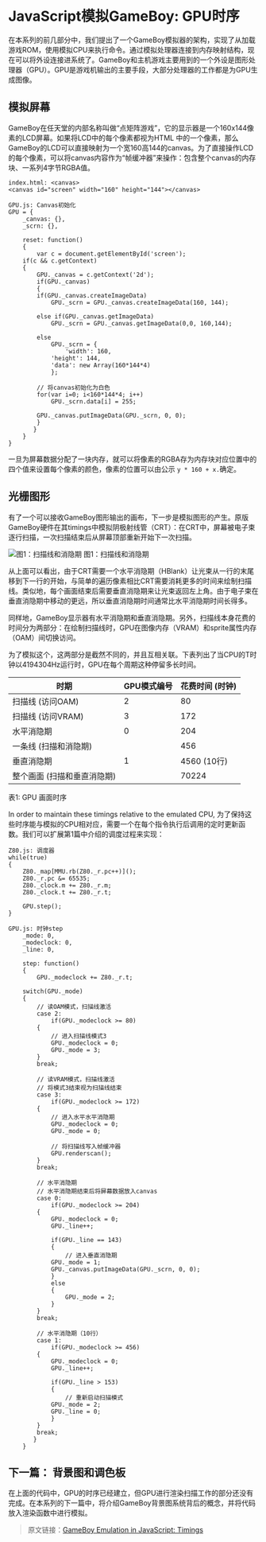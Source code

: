 # JavaScript模拟GameBoy: GPU时序
 
在本系列的前几部分中，我们提出了一个GameBoy模拟器的架构，实现了从加载游戏ROM，使用模拟CPU来执行命令。通过模拟处理器连接到内存映射结构，现在可以将外设连接进系统了。GameBoy和主机游戏主要用到的一个外设是图形处理器（GPU）。GPU是游戏机输出的主要手段，大部分处理器的工作都是为GPU生成图像。

## 模拟屏幕

GameBoy在任天堂的内部名称叫做“点矩阵游戏”，它的显示器是一个160x144像素的LCD屏幕。如果将LCD中的每个像素都视为HTML <canvas>中的一个像素，那么GameBoy的LCD可以直接映射为一个宽160高144的canvas。为了直接操作LCD的每个像素，可以将canvas内容作为“帧缓冲器”来操作：包含整个canvas的内存块、一系列4字节RGBA值。

    index.html: <canvas>
    <canvas id="screen" width="160" height="144"></canvas>
    
    GPU.js: Canvas初始化
    GPU = {
        _canvas: {},
        _scrn: {},
    
        reset: function()
        {
            var c = document.getElementById('screen');
    	if(c && c.getContext)
    	{
    	    GPU._canvas = c.getContext('2d');
    	    if(GPU._canvas)
    	    {
    		if(GPU._canvas.createImageData)
    		    GPU._scrn = GPU._canvas.createImageData(160, 144);
    
    		else if(GPU._canvas.getImageData)
    		    GPU._scrn = GPU._canvas.getImageData(0,0, 160,144);
    
    		else
    		    GPU._scrn = {
    		        'width': 160,
    			'height': 144,
    			'data': new Array(160*144*4)
    		    };
    
    		// 将canvas初始化为白色
    		for(var i=0; i<160*144*4; i++)
    		    GPU._scrn.data[i] = 255;
    
    		GPU._canvas.putImageData(GPU._scrn, 0, 0);
    	    }
    	   }
        }
    }
    
一旦为屏幕数据分配了一块内存，就可以将像素的RGBA存为内存块对应位置中的四个值来设置每个像素的颜色，像素的位置可以由公示 `y * 160 + x.`确定。

## 光栅图形

有了一个可以接收GameBoy图形输出的画布，下一步是模拟图形的产生。原版GameBoy硬件在其timings中模拟阴极射线管（CRT）：在CRT中，屏幕被电子束逐行扫描，一次扫描结束后从屏幕顶部重新开始下一次扫描。

![图1：扫描线和消隐期](http://imrannazar.com/content/img/jsgb-gpu-blank.png)
图1：扫描线和消隐期

从上面可以看出，由于CRT需要一个水平消隐期（HBlank）让光束从一行的末尾移到下一行的开始，与简单的遍历像素相比CRT需要消耗更多的时间来绘制扫描线。类似地，每个画面结束后需要垂直消隐期来让光束返回左上角。由于电子束在垂直消隐期中移动的更远，所以垂直消隐期时间通常比水平消隐期时间长得多。

同样地，GameBoy显示器有水平消隐期和垂直消隐期。另外，扫描线本身花费的时间分为两部分：在绘制扫描线时，GPU在图像内存（VRAM）和sprite属性内存（OAM）间切换访问。


为了模拟这个，这两部分是截然不同的，并且互相关联。下表列出了当CPU的T时钟以4194304Hz运行时，GPU在每个周期这种停留多长时间。

| 时期 | GPU模式编号 | 花费时间 (时钟) |
| --- | --- | --- |
| 扫描线 (访问OAM) | 2 | 80 |
| 扫描线 (访问VRAM) | 3 | 172 |
| 水平消隐期 | 0 | 204 |
| 一条线 (扫描和消隐期) |  | 456 |
| 垂直消隐期 | 1 | 4560 (10行) |
| 整个画面 (扫描和垂直消隐期) |  | 70224 |

表1: GPU 画面时序

In order to maintain these timings relative to the emulated CPU, 
为了保持这些时序能与模拟的CPU相对应，需要一个在每个指令执行后调用的定时更新函数。我们可以扩展第1篇中介绍的调度过程来实现：


    Z80.js: 调度器
    while(true)
    {
        Z80._map[MMU.rb(Z80._r.pc++)]();
        Z80._r.pc &= 65535;
        Z80._clock.m += Z80._r.m;
        Z80._clock.t += Z80._r.t;
    
        GPU.step();
    }
    
    GPU.js: 时钟step
        _mode: 0,
        _modeclock: 0,
        _line: 0,
    
        step: function()
        {
            GPU._modeclock += Z80._r.t;
    
    	switch(GPU._mode)
    	{
    	    // 读OAM模式，扫描线激活
    	    case 2:
    	        if(GPU._modeclock >= 80)
    		{
    		    // 进入扫描线模式3
    		    GPU._modeclock = 0;
    		    GPU._mode = 3;
    		}
    		break;
    
    	    // 读VRAM模式，扫描线激活
    	    // 将模式3结束视为扫描线结束
    	    case 3:
    	        if(GPU._modeclock >= 172)
    		{
    		    // 进入水平水平消隐期
    		    GPU._modeclock = 0;
    		    GPU._mode = 0;
    
    		    // 将扫描线写入帧缓冲器
    		    GPU.renderscan();
    		}
    		break;
    
    	    // 水平消隐期
    	    // 水平消隐期结束后将屏幕数据放入canvas
    	    case 0:
    	        if(GPU._modeclock >= 204)
    		{
    		    GPU._modeclock = 0;
    		    GPU._line++;
    
    		    if(GPU._line == 143)
    		    {
    		        // 进入垂直消隐期
    			GPU._mode = 1;
    			GPU._canvas.putImageData(GPU._scrn, 0, 0);
    		    }
    		    else
    		    {
    		    	GPU._mode = 2;
    		    }
    		}
    		break;
    
    	    // 水平消隐期（10行）
    	    case 1:
    	        if(GPU._modeclock >= 456)
    		{
    		    GPU._modeclock = 0;
    		    GPU._line++;
    
    		    if(GPU._line > 153)
    		    {
    		        // 重新启动扫描模式
    			GPU._mode = 2;
    			GPU._line = 0;
    		    }
    		}
    		break;
    	   }
        }

## 下一篇： 背景图和调色板
在上面的代码中，GPU的时序已经建立，但GPU进行渲染扫描工作的部分还没有完成。在本系列的下一篇中，将介绍GameBoy背景图系统背后的概念，并将代码放入渲染函数中进行模拟。

> 原文链接：[GameBoy Emulation in JavaScript: Timings](http://imrannazar.com/GameBoy-Emulation-in-JavaScript:-GPU-Timings)


